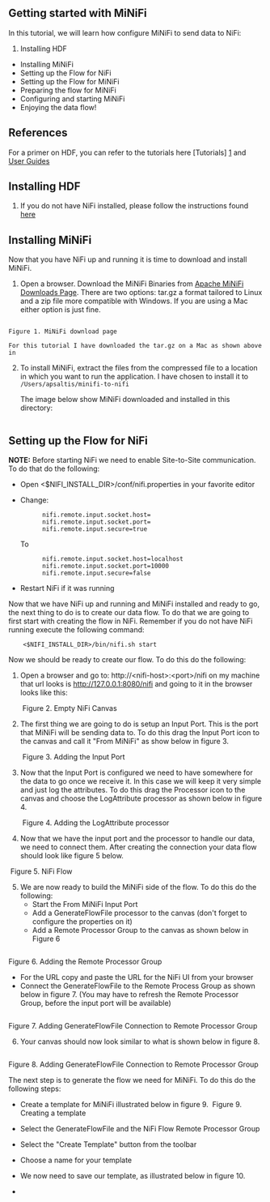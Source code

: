 ## Getting started with MiNiFi ##

In this tutorial, we will learn how configure MiNiFi to send data to NiFi:

1. Installing HDF
* Installing  MiNiFi
* Setting up the Flow for NiFi
* Setting up the Flow for MiNiFi
* Preparing the flow for MiNiFi
* Configuring and starting MiNiFi
* Enjoying the data flow!

## References ##
For a primer on HDF, you can refer to the tutorials here [Tutorials] [1] and [User Guides][2]

[1]: http://hortonworks.com/hadoop-tutorial/learning-ropes-apache-nifi/	"Tutortials"
[2]: http://hortonworks.com/products/data-center/hdf/ "User Guides"

## Installing HDF
1. If you do not have NiFi installed, please follow the instructions found [here](http://hortonworks.com/hadoop-tutorial/learning-ropes-apache-nifi/#section_3)

## Installing MiNiFi
Now that you have NiFi up and running it is time to download and install MiNiFi.

1. Open a browser. Download the MiNiFi Binaries from [Apache MiNiFi Downloads Page](http://nifi.apache.org/minifi/download.html). There are two options: tar.gz a format tailored to Linux and a zip file more compatible with Windows. If you are using a Mac either option is just fine.

 ![<Display Name>](<https://raw.githubusercontent.com/apsaltis/hcc-assets/master/getting-started-minifi-nifi/Apache_NiFi_MiNiFi_Downloads.png>)

	Figure 1. MiNiFi download page

	For this tutorial I have downloaded the tar.gz on a Mac as shown above in

2. To install MiNiFi, extract the files from the compressed file to a location in which you want to run the application. I have chosen to install it to ```/Users/apsaltis/minifi-to-nifi```

	The image below show MiNiFi downloaded and installed in this directory:

 ![<Display Name>](<https://raw.githubusercontent.com/apsaltis/hcc-assets/master/getting-started-minifi-nifi/MiNiFi_Install.png>)


## Setting up the Flow for NiFi
**NOTE:** Before starting NiFi we need to enable Site-to-Site communication. To do that do the following:

* Open <$NIFI_INSTALL_DIR>/conf/nifi.properties in your favorite editor
* Change:

			nifi.remote.input.socket.host=
			nifi.remote.input.socket.port=
			nifi.remote.input.secure=true

	To


			nifi.remote.input.socket.host=localhost
			nifi.remote.input.socket.port=10000
			nifi.remote.input.secure=false

* Restart NiFi if it was running

Now that we have NiFi up and running and MiNiFi installed and ready to go, the next thing to do is to create our data flow. To do that we are going to first start with creating the flow in NiFi. Remember if you do not have NiFi running execute the following command:

		<$NIFI_INSTALL_DIR>/bin/nifi.sh start


Now we should be ready to create our flow. To do this do the following:

1.	Open a browser and go to: http://\<nifi-host>:\<port>/nifi on my machine that url looks is http://127.0.0.1:8080/nifi and going to it in the browser looks like this:

	![<Display Name>](<https://raw.githubusercontent.com/apsaltis/hcc-assets/master/getting-started-minifi-nifi/NiFi_Clean.png>)
	Figure 2. Empty NiFi Canvas

2.	The first thing we are going to do is setup an Input Port. This is the port that MiNiFi will be sending data to. To do this drag the Input Port icon to the canvas and call it "From MiNiFi" as show below in figure 3.

	![<Display Name>](<https://raw.githubusercontent.com/apsaltis/hcc-assets/master/getting-started-minifi-nifi/InputPort.png>)
	Figure 3. Adding the Input Port

3. Now that the Input Port is configured we need to have somewhere for the data to go once we receive it. In this case we will keep it very simple and just log the attributes. To do this drag the Processor icon to the canvas and choose the LogAttribute processor as shown below in figure 4.

	![<Display Name>](<https://raw.githubusercontent.com/apsaltis/hcc-assets/master/getting-started-minifi-nifi/LogAttribute.png>)
	Figure 4. Adding the LogAttribute processor

4.	Now that we have the input port and the processor to handle our data, we need to connect them. After creating the connection your data flow should look like figure 5 below.

  ![<Display Name>](<https://raw.githubusercontent.com/apsaltis/hcc-assets/master/getting-started-minifi-nifi/nifi-flow.png>)
  Figure 5. NiFi Flow

5.  We are now ready to build the MiNiFi side of the flow. To do this do the following:
	* Start the From MiNiFi Input Port
	* Add a GenerateFlowFile processor to the canvas (don't forget to configure the properties on it)
	* Add a Remote Processor Group to the canvas as shown below in Figure 6

  ![<Display Name>](<https://raw.githubusercontent.com/apsaltis/hcc-assets/master/getting-started-minifi-nifi/AddingRPG.png>)

  Figure 6. Adding the Remote Processor Group

   * For the URL copy and paste the URL for the NiFi UI from your browser
   * Connect the GenerateFlowFile to the Remote Process Group as shown below in figure 7. (You may have to refresh the Remote Processor Group, before the input port will be available)

  ![<Display Name>](<https://raw.githubusercontent.com/apsaltis/hcc-assets/master/getting-started-minifi-nifi/AddingGFFToRPGConnection.png>)

  Figure 7. Adding GenerateFlowFile Connection to Remote Processor Group

6.  Your canvas should now look similar to what is shown below in figure 8.

  ![<Display Name>](<https://raw.githubusercontent.com/apsaltis/hcc-assets/master/getting-started-minifi-nifi/WholeFlow.png>)

  Figure 8. Adding GenerateFlowFile Connection to Remote Processor Group

The next step is to generate the flow we need for MiNiFi. To do this do the following steps:
*   Create a template for MiNiFi illustrated below in figure 9.
  ![<Display Name>](<https://raw.githubusercontent.com/apsaltis/hcc-assets/master/getting-started-minifi-nifi/CreatingTemplate.png>)
  Figure 9. Creating a template

  *   Select the GenerateFlowFile and the NiFi Flow Remote Processor Group
  *   Select the "Create Template" button from the toolbar
  *   Choose a name for your template


*   We now need to save our template, as illustrated below in figure 10.
*
